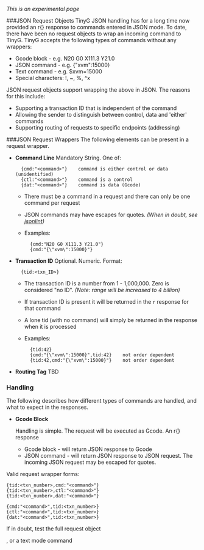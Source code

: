 _This is an experimental page_

###JSON Request Objects
TinyG JSON handling has for a long time now provided an r{} response to commands entered in JSON mode. To date, there have been no request objects to wrap an incoming command to TinyG. TinyG accepts the following types of commands without any wrappers:

- Gcode block - e.g. N20 G0 X111.3 Y21.0
- JSON command - e.g. {"xvm":15000} 
- Text command - e.g. $xvm=15000
- Special characters:  !, ~, %, ^x

JSON request objects support wrapping the above in JSON. The reasons for this include:

- Supporting a transaction ID that is independent of the command
- Allowing the sender to distinguish between control, data and 'either' commands
- Supporting routing of requests to specific endpoints (addressing)

###JSON Request Wrappers
The following elements can be present in a request wrapper.

- **Command Line** Mandatory String. One of:

        {cmd:"<command>"}    command is either control or data (unidentified)
        {ctl:"<command>"}    command is a control
        {dat:"<command>"}    command is data (Gcode)

  - There must be a command in a request and there can only be one command per request
  - JSON commands may have escapes for quotes. _(When in doubt, see [jsonlint](http://jsonlint.org/))_
  - Examples:

          {cmd:"N20 G0 X111.3 Y21.0"}
          {cmd:"{\"xvm\":15000}"}

- **Transaction ID** Optional. Numeric. Format:

        {tid:<txn_ID>}

  - The transaction ID is a number from 1 - 1,000,000. Zero is considered "no ID". _(Note: range will be increased to 4 billion)_
  - If transaction ID is present it will be returned in the `r` response for that command
  - A lone tid (with no command) will simply be returned in the response when it is processed
  - Examples:

          {tid:42}
          {cmd:"{\"xvm\":15000}",tid:42}    not order dependent
          {tid:42,cmd:"{\"xvm\":15000}"}    not order dependent

- **Routing Tag** TBD

### Handling
The following describes how different types of commands are handled, and what to expect in the responses.

- **Gcode Block**

  Handling is simple. The request will be executed as Gcode. An r{} response 
    - Gcode block - will return JSON response to Gcode
    - JSON command - will return JSON response to JSON request. The incoming JSON request may be escaped for quotes. 


Valid request wrapper forms:

    {tid:<txn_number>,cmd:"<command>"}
    {tid:<txn_number>,ctl:"<command>"}
    {tid:<txn_number>,dat:"<command>"}

    {cmd:"<command>",tid:<txn_number>}
    {ctl:"<command>",tid:<txn_number>}
    {dat:"<command>",tid:<txn_number>}


If in doubt, test the full request object 

, or a text mode command

